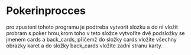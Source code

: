 # Pokerinprocces

pro zpusteni tohoto programu je podtreba vytvorit slozku a do ni vložit probram s poker hrou,krom toho v teto složce vytvoříte dvě podsložky se jmenem cards a back_cards, přičemž do složky cards vložíte všechny obrazky karet a do složky back_cards vložíte zadni stranu karty.
